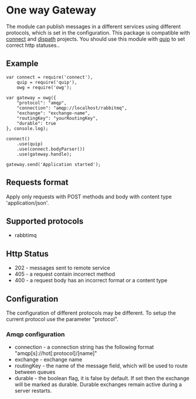 # One way Gateway

The module can publish messages in a different services using different protocols, which is set in the configuration. 
This package is compatible with  [connect](https://github.com/senchalabs/connect) and [dispath](https://github.com/caolan/dispatch) projects.
You should use this module with  [quip](https://github.com/caolan/quip) to set correct http statuses..

## Example
```
var connect = require('connect'),
    quip = require('quip'),
    owg = require('owg');

var gateway = owg({
	"protocol": "amqp",
	"connection": "amqp://localhost/rabbitmq",
	"exchange": "exchange-name",
	"routingKey": "yourRoutingKey",
	"durable": true
}, console.log);
	
connect()
    .use(quip)
    .use(connect.bodyParser())
    .use(gateway.handle);
	
gateway.send('Application started');
```

## Requests format

Apply only requests with POST methods and body with content type 'application/json'.

## Supported protocols

* rabbtimq

## Http Status
* 202 - messages sent to remote service
* 405 - a request contain incorrect method
* 400 - a request body has an incorrect format or a content type

## Configuration

The configuration of different protocols may be different. To setup the current protocol use the parameter "protocol".

### Amqp configuration
* connection - a connection string has the following format "amqp[s]://hot[:protocol]/[name]"
* exchange - exchange name
* routingKey - the name of the message field, which will be used to route between queues
* durable - the boolean flag, it is false by default. If set then the exchange will be marked as durable. Durable exchanges remain active during a server restarts.



